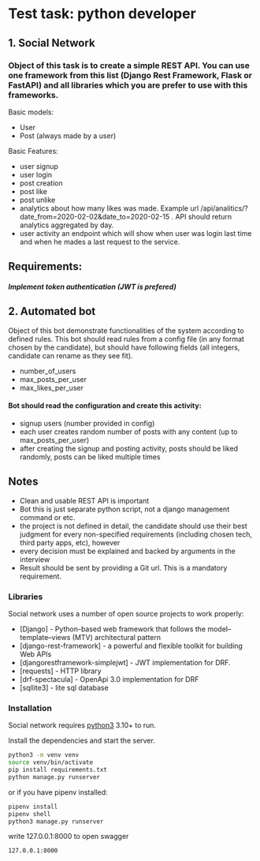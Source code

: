 # Test task: python developer
## 1. Social Network
### Object of this task is to create a simple REST API. You can use one framework from this list (Django Rest Framework, Flask or FastAPI) and all libraries which you are prefer to use with this frameworks.


Basic models:
- User
- Post (always made by a user)

Basic Features:
- user signup
- user login
- post creation
- post like
- post unlike
- analytics about how many likes was made. Example url
/api/analitics/?date_from=2020-02-02&date_to=2020-02-15 . API should return analytics aggregated
by day.
- user activity an endpoint which will show when user was login last time and when he mades a last
request to the service.

## Requirements:
##### Implement token authentication (JWT is prefered)
## 2. Automated bot

Object of this bot demonstrate functionalities of the system according to defined rules. This bot
should read rules from a config file (in any format chosen by the candidate), but should have
following fields (all integers, candidate can rename as they see fit).

- number_of_users
- max_posts_per_user 
- max_likes_per_user

#### Bot should read the configuration and create this activity:

- signup users (number provided in config)
- each user creates random number of posts with any content (up to max_posts_per_user)
- after creating the signup and posting activity, posts should be liked randomly, posts can be liked multiple times

## Notes
- Clean and usable REST API is important
- Bot this is just separate python script, not a django management command or etc.
- the project is not defined in detail, the candidate should use their best judgment for every non-specified requirements (including chosen tech, third party apps, etc), however
- every decision must be explained and backed by arguments in the interview
- Result should be sent by providing a Git url. This is a mandatory requirement.

### Libraries

Social network uses a number of open source projects to work properly:

- [Django] -  Python-based web framework that follows the model–template–views (MTV) architectural pattern
- [django-rest-framework] - a powerful and flexible toolkit for building Web APIs
- [djangorestframework-simplejwt] - JWT implementation for DRF.
- [requests] - HTTP library
- [drf-spectacula] - OpenApi 3.0 implementation for DRF
- [sqllite3] - lite sql database


### Installation

Social network requires [python3](https://www.python.org/) 3.10+ to run.

Install the dependencies and start the server.

```sh
python3 -m venv venv
source venv/bin/activate
pip install requirements.txt
python manage.py runserver
```
 or if you have pipenv installed:
 
 ```sh
pipenv install
pipenv shell
python3 manage.py runserver
```

write 127.0.0.1:8000 to open swagger

```sh
127.0.0.1:8000
```

